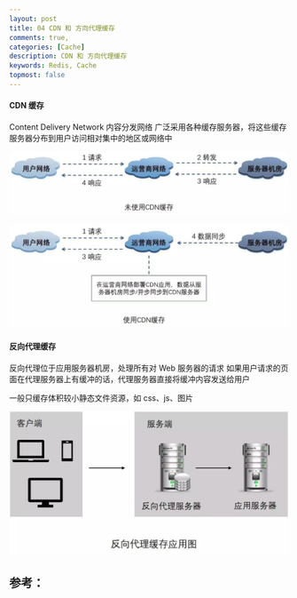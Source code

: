 ```yaml
---
layout: post
title: 04 CDN 和 方向代理缓存
comments: true,
categories: [Cache]
description: CDN 和 方向代理缓存 
keywords: Redis, Cache
topmost: false
---
```


#### CDN 缓存

Content Delivery Network 内容分发网络
广泛采用各种缓存服务器，将这些缓存服务器分布到用户访问相对集中的地区或网络中

![cdn1](/images/posts/distribute-system-cache/cdn1.png)

![cdn2](/images/posts/distribute-system-cache/cdn2.png)



#### 反向代理缓存

反向代理位于应用服务器机房，处理所有对 Web 服务器的请求
如果用户请求的页面在代理服务器上有缓冲的话，代理服务器直接将缓冲内容发送给用户 

一般只缓存体积较小静态文件资源，如 css、js、图片

![proxy](/images/posts/distribute-system-cache/proxy.png)












## 参考：

